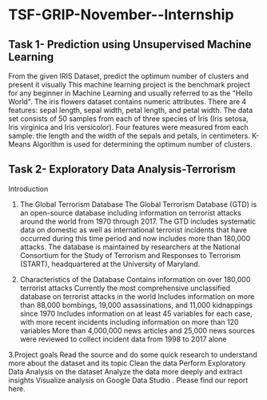 # TSF-GRIP-November--Internship
## Task 1- Prediction using Unsupervised Machine Learning
From the given IRIS Dataset, predict the optimum number of clusters and present it visually
This machine learning project is the benchmark project for any beginner in Machine Learning and usually referred to as the "Hello World". The iris flowers dataset contains numeric attributes.
There are 4 features: sepal length, sepal width, petal length, and petal width.
The data set consists of 50 samples from each of three species of Iris (Iris setosa, Iris virginica and Iris versicolor). Four features were measured from each sample: the length and the width of the sepals and petals, in centimeters.
K-Means Algorithm is used for determining the optimum number of clusters. 



## Task 2- Exploratory Data Analysis-Terrorism
Introduction
1. The Global Terrorism Database
The Global Terrorism Database (GTD) is an open-source database including information on terrorist attacks around the world from 1970 through 2017. The GTD includes systematic data on domestic as well as international terrorist incidents that have occurred during this time period and now includes more than 180,000 attacks. The database is maintained by researchers at the National Consortium for the Study of Terrorism and Responses to Terrorism (START), headquartered at the University of Maryland.

2. Characteristics of the Database
Contains information on over 180,000 terrorist attacks
Currently the most comprehensive unclassified database on terrorist attacks in the world
Includes information on more than 88,000 bombings, 19,000 assassinations, and 11,000 kidnappings since 1970
Includes information on at least 45 variables for each case, with more recent incidents including information on more than 120 variables
More than 4,000,000 news articles and 25,000 news sources were reviewed to collect incident data from 1998 to 2017 alone

3.Project goals
Read the source and do some quick research to understand more about the dataset and its topic
Clean the data
Perform Exploratory Data Analysis on the dataset
Analyze the data more deeply and extract insights
Visualize analysis on Google Data Studio . Please find our report here.
